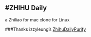 #ZHIHU Daily
---

a Zhiliao for mac clone for Linux







###Thanks
izzyleung’s [ZhihuDailyPurify]()

